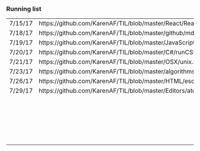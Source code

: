 ### Running list
<table>
  <tbody>
    <tr>
      <td>7/15/17</td>
      <td>https://github.com/KarenAF/TIL/blob/master/React/ReactRoutes.md</td>
    </tr>
    <tr>
      <td>7/18/17</td>
      <td>https://github.com/KarenAF/TIL/blob/master/github/mdsyntax.md</td>
    </tr>
    <tr>
      <td>7/19/17</td>
      <td>https://github.com/KarenAF/TIL/blob/master/JavaScript/reduce.md</td>
    </tr>
    <tr>
      <td>7/20/17</td>
      <td>https://github.com/KarenAF/TIL/blob/master/C#/runCSfromTerminal.md</td>
    </tr>
    <tr>
      <td>7/21/17</td>
      <td>https://github.com/KarenAF/TIL/blob/master/OSX/unix.md</td>
    </tr>
    <tr>
      <td>7/23/17</td>
      <td>https://github.com/KarenAF/TIL/blob/master/algorithms/bigONotation.md</td>
    </tr>
    <tr>
      <td>7/26/17</td>
      <td>https://github.com/KarenAF/TIL/blob/master/HTML/escaping.md</td>
    </tr>
    <tr>
      <td>7/29/17</td>
      <td>https://github.com/KarenAF/TIL/blob/master/Editors/atom.md</td>
    </tr>
    <tr>
      <td></td>
      <td></td>
    </tr>
    <tr>
      <td></td>
      <td></td>
    </tr>
    <tr>
      <td></td>
      <td></td>
    </tr>
    <tr>
      <td></td>
      <td></td>
    </tr>
    <tr>
      <td></td>
      <td></td>
    </tr>
    <tr>
      <td></td>
      <td></td>
    </tr>
    <tr>
      <td></td>
      <td></td>
    </tr>
    <tr>
      <td></td>
      <td></td>
    </tr>
    <tr>
      <td></td>
      <td></td>
    </tr>
    <tr>
      <td></td>
      <td></td>
    </tr>
    <tr>
      <td></td>
      <td></td>
    </tr>
    <tr>
      <td></td>
      <td></td>
    </tr>
    <tr>
      <td></td>
      <td></td>
    </tr>
    <tr>
      <td></td>
      <td></td>
    </tr>
    <tr>
      <td></td>
      <td></td>
    </tr>
    <tr>
      <td></td>
      <td></td>
    </tr>
    <tr>
      <td></td>
      <td></td>
    </tr>
    <tr>
      <td></td>
      <td></td>
    </tr>
    <tr>
      <td></td>
      <td></td>
    </tr>
    <tr>
      <td></td>
      <td></td>
    </tr>
    <tr>
      <td></td>
      <td></td>
    </tr>
    <tr>
      <td></td>
      <td></td>
    </tr>
  </tbody>
</table>